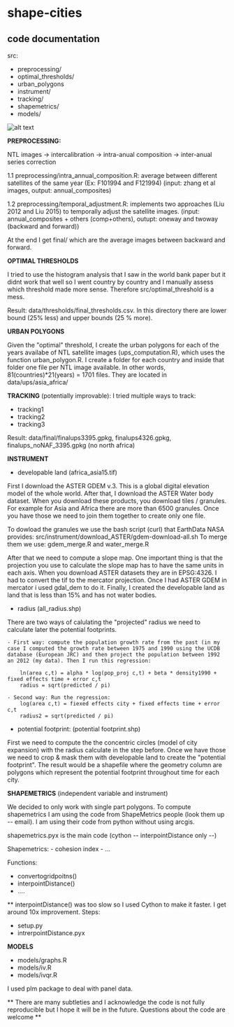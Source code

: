 # shape-cities

## code documentation

src:
- preprocessing/
- optimal_thresholds/
- urban_polygons
- instrument/
- tracking/
- shapemetrics/
- models/

![alt text](https://github.com/gonlairo/tfg/blob/master/src/citypoints%20_noNAF.png)

**PREPROCESSING:**

NTL images -> intercalibration -> intra-anual composition -> inter-anual series correction

1.1 preprocessing/intra_annual_composition.R: average between different satellites of the same year (Ex: F101994 and F121994) (input: zhang et al images, output: annual_composites)

1.2 preprocessing/temporal_adjustment.R: implements two approaches (Liu 2012 and Liu 2015) to temporally adjust the satellite images. (input: annual_composites + others (comp+others), outupt: oneway and twoway (backward and forward))

At the end I get final/ which are the average images between backward and forward.

**OPTIMAL THRESHOLDS**

I tried to use the histogram analysis that I saw in the world bank paper but it didnt work that well so I went country by country and I manually assess which threshold made more sense. Therefore src/optimal_threshold is a mess.

Result: data/thresholds/final_thresholds.csv. In this directory there are lower bound (25% less) and upper bounds (25 % more).

**URBAN POLYGONS**

Given the "optimal" threshold, I create the urban polygons for each of the years availabe of NTL satellite images (ups_computation.R), which uses the function urban_polygon.R. I create a folder for each country and inside that folder one file per NTL image available. In other words,  81(countries)\*21(years) = 1701 files. They are located in data/ups/asia_africa/

**TRACKING** (potentially improvable): 
I tried multiple ways to track:
- tracking1
- tracking2
- tracking3

Result: data/final/finalups3395.gpkg, finalups4326.gpkg, finalups_noNAF_3395.gpkg (no north africa)

**INSTRUMENT**

- developable land (africa_asia15.tif)

First I download the ASTER GDEM v.3. This is a global digital elevation model of the whole world. After that, I download the  ASTER Water body dataset. When you download these products, you download tiles / granules. For example for Asia and Africa there are more than 6500 granules. Once you have those we need to join them together to create only one file.

To dowload the granules we use the bash script (curl) that EarthData NASA provides: src/instrument/download_ASTER/gdem-download-all.sh
To merge them we use: gdem_merge.R and water_merge.R

After that we need to compute a slope map. One important thing is that the projection you use to calculate the slope map has to have the same units in each axis. When you download ASTER datasets they are in EPSG:4326. I had to convert the tif to the mercator projection. Once I had ASTER GDEM in mercator i used gdal_dem to do it. Finally, I created the developable land as land that is less than 15% and has not water bodies.

- radius (all_radius.shp)

There are two ways of calulating the "projected" radius we need to calculate later the potential footprints.

    - First way: compute the population growth rate from the past (in my case I computed the growth rate between 1975 and 1990 using the UCDB database (European JRC) and then project the population between 1992 an 2012 (my data). Then I run this regression:

        ln(area c,t) = alpha * log(pop_proj c,t) + beta * density1990 + fixed effects time + error c,t
        radius = sqrt(predicted / pi)

    - Second way: Run the regression:
        log(area c,t) = fiexed effects city + fixed effects time + error c,t
        radius2 = sqrt(predicted / pi)


- potential footprint: (potential footprint.shp)

First we need to compute the the concentric circles (model of city expansion) with the radius calculate in the step before. Once we have those we need to crop & mask them with developable land to create the "potential footprint". The result would be a shapefile where the geometry column are polygons which represent the potential footprint throughout time for each city.

**SHAPEMETRICS** (independent variable and instrument)

We decided to only work with single part polygons. To compute shapemetrics I am using the code from ShapeMetrics people (look them up -- email). I am using their code from python without using arcgis.

shapemetrics.pyx is the main code (cython -- interpointDistance only --)

Shapemetrics:
    - cohesion index
    - ...

Functions:
- convertogridpoitns()
- interpointDistance()
- ....

** interpointDistance() was too slow so I used Cython to make it faster. I get around 10x improvement.
Steps:
- setup.py
- intrerpointDistance.pyx

**MODELS**

- models/graphs.R
- models/iv.R
- models/ivqr.R

I used plm package to deal with panel data.

** There are many subtleties and I acknowledge the code is not fully reproducible but I hope it will be in the future. Questions about the code are welcome **
